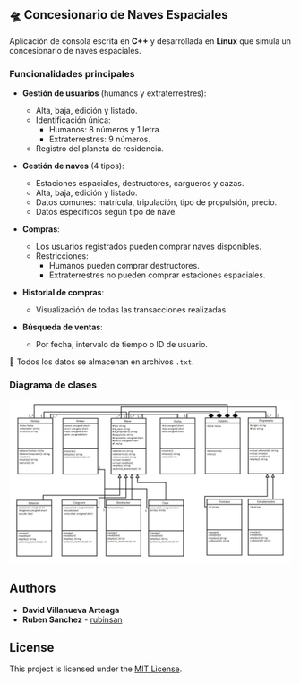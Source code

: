 ## 🛸 Concesionario de Naves Espaciales

Aplicación de consola escrita en **C++** y desarrollada en **Linux** que simula un concesionario de naves espaciales.

### Funcionalidades principales

- **Gestión de usuarios** (humanos y extraterrestres):
  - Alta, baja, edición y listado.
  - Identificación única:  
    - Humanos: 8 números y 1 letra.  
    - Extraterrestres: 9 números.
  - Registro del planeta de residencia.

- **Gestión de naves** (4 tipos):
  - Estaciones espaciales, destructores, cargueros y cazas.
  - Alta, baja, edición y listado.
  - Datos comunes: matrícula, tripulación, tipo de propulsión, precio.
  - Datos específicos según tipo de nave.

- **Compras**:
  - Los usuarios registrados pueden comprar naves disponibles.
  - Restricciones:  
    - Humanos pueden comprar destructores.  
    - Extraterrestres no pueden comprar estaciones espaciales.

- **Historial de compras**:
  - Visualización de todas las transacciones realizadas.

- **Búsqueda de ventas**:
  - Por fecha, intervalo de tiempo o ID de usuario.

📁 Todos los datos se almacenan en archivos `.txt`.

### Diagrama de clases

<p align="center">
<img src="./doc/Diagrama_clases.jpg"/>
</p>

## Authors

* **David Villanueva Arteaga**
* **Ruben Sanchez** - [rubinsan](https://github.com/rubinsan)

## License

This project is licensed under the [MIT License](LICENSE).
